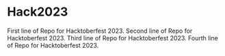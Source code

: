 # Hack2023
First line of Repo for Hacktoberfest 2023.
Second line of Repo for Hacktoberfest 2023.
Third line of Repo for Hacktoberfest 2023.
Fourth line of Repo for Hacktoberfest 2023.
